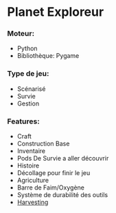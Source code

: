 # Planet Exploreur

### Moteur:
* Python
* Bibliothèque: Pygame

### Type de jeu:
* Scénarisé
* Survie
* Gestion
  
### Features:
* Craft
* Construction Base
* Inventaire
* Pods De Survie a aller découvrir
* Histoire
* Décollage pour finir le jeu
* Agriculture
* Barre de Faim/Oxygène
* Système de durabilité des outils
* [Harvesting](https://github.com/arzox/Trophy/blob/main/Idea/Harvesting.md)
